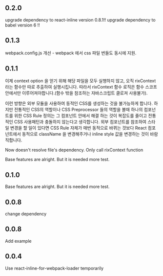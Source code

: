 
## 0.2.0
upgrade dependency to react-inline version 0.8.1!!
upgrade dependency to babel version 6 !!


## 0.1.3
webpack.config.js 개선 - webpack 에서 css 파일 번들도 동시에 지원.


## 0.1.1
이제 context option 을 얻기 위해 해당 파일을 모두 실행하지 않고, 오직 rixContext 라는 함수만 따로 추출하여 실행시킵니다. 따라서 rixContext 함수 로직은 함수 스코프 안에서만 이루어져야합니다.(함수 밖을 참조하는 자바스크립트 클로져 사용불가).

이런 방향은 외부 모듈을 사용하여 동적인 CSS를 생성하는 것을 불가능하게 합니다. 하지만 전통적인 CSS의 역할이나 CSS Preprocessor 들의 역할을 볼때 하나의 컴포넌트를 위한 CSS Rule 정의는 그 컴포넌트 안에서 해결 하는 것이 복잡도를 줄이고 전통적인 CSS 사용패턴과 충돌하지 않는다고 생각합니다. 외부 컴포넌트를 참조하여 스타일 변경을 할 일이 있다면 CSS Rule 자체가 매번 동적으로 바뀌는 것보다 React 컴포넌트에서 동적으로 className 을 변경해주거나 inline style 값을 변경하는 것이 바람직합니다.

Now doesn't resolve file's dependency.
Only call rixContext function

Base features are alright. But it is needed more test.

## 0.1.0
Base features are alright. But it is needed more test.

## 0.0.8
change dependency

## 0.0.8
Add example

## 0.0.4
Use react-inline-for-webpack-loader temporarily
